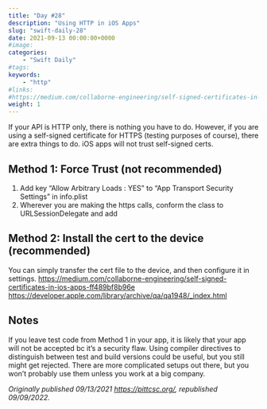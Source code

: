 ```yaml
---
title: "Day #28"
description: "Using HTTP in iOS Apps"
slug: "swift-daily-28"
date: 2021-09-13 00:00:00+0000
#image:
categories:
    - "Swift Daily"
#tags:
keywords:
    - "http"
#links:
#https://medium.com/collaborne-engineering/self-signed-certificates-in-ios-apps-ff489bf8b96e https://developer.apple.com/library/archive/qa/qa1948/_index.html
weight: 1
---
```


If your API is HTTP only, there is nothing you have to do. However, if you are using a self-signed certificate for HTTPS (testing purposes of course), there are extra things to do. iOS apps will not trust self-signed certs.

## Method 1: Force Trust (not recommended)

1. Add key “Allow Arbitrary Loads : YES” to “App Transport Security Settings” in info.plist
2. Wherever you are making the https calls, conform the class to URLSessionDelegate and add

## Method 2: Install the cert to the device (recommended)

You can simply transfer the cert file to the device, and then configure it in settings. https://medium.com/collaborne-engineering/self-signed-certificates-in-ios-apps-ff489bf8b96e https://developer.apple.com/library/archive/qa/qa1948/_index.html

## Notes

If you leave test code from Method 1 in your app, it is likely that your app will not be accepted bc it’s a security flaw. Using compiler directives to distinguish between test and build versions could be useful, but you still might get rejected. There are more complicated setups out there, but you won’t probably use them unless you work at a big company.

*Originally published 09/13/2021 https://pittcsc.org/, republished 09/09/2022.*
